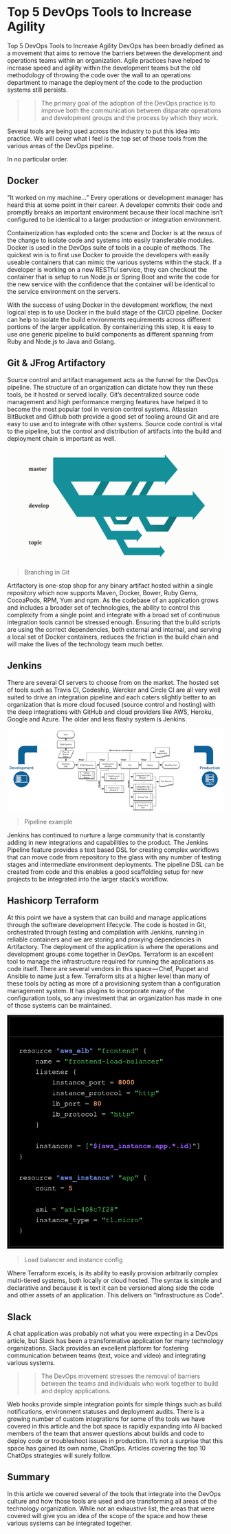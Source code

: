 # Top 5 DevOps Tools to Increase Agility

Top 5 DevOps Tools to Increase Agility DevOps has been broadly defined as a movement that aims to remove the barriers between the development and operations teams within an organization. Agile practices have helped to increase speed and agility within the development teams but the old methodology of throwing the code over the wall to an operations department to manage the deployment of the code to the production systems still persists. 

>> The primary goal of the adoption of the DevOps practice is to improve both the communication between disparate operations and development groups and the process by which they work.

	
Several tools are being used across the industry to put this idea into practice. We will cover what I feel is the top set of those tools from the various areas of the DevOps pipeline.

In no particular order.

## Docker 

“It worked on my machine…” Every operations or development manager has heard this at some point in their career. A developer commits their code and promptly breaks an important environment because their local machine isn’t configured to be identical to a larger production or integration environment. 

Containerization has exploded onto the scene and Docker is at the nexus of the change to isolate code and systems into easily transferable modules. Docker is used in the DevOps suite of tools in a couple of methods. The quickest win is to first use Docker to provide the developers with easily useable containers that can mimic the various systems within the stack. If a developer is working on a new RESTful service, they can checkout the container that is setup to run Node.js or Spring Boot and write the code for the new service with the confidence that the container will be identical to the service environment on the servers.

With the success of using Docker in the development workflow, the next logical step is to use Docker in the build stage of the CI/CD pipeline. Docker can help to isolate the build environments requirements across different portions of the larger application. By containerizing this step, it is easy to use one generic pipeline to build components as different spanning from Ruby and Node.js to Java and Golang.

## Git & JFrog Artifactory 

Source control and artifact management acts as the funnel for the DevOps pipeline. The structure of an organization can dictate how they run these tools, be it hosted or served locally. Git’s decentralized source code management and high performance merging features have helped it to become the most popular tool in version control systems. Atlassian BitBucket and Github both provide a good set of tooling around Git and are easy to use and to integrate with other systems. Source code control is vital to the pipeline, but the control and distribution of artifacts into the build and deployment chain is important as well.


![](https://raw.githubusercontent.com/darrellpratt/writings/master/1*eBxJEMDzJ04LfVBSJxlokA.png)
> Branching in Git


Artifactory is one-stop shop for any binary artifact hosted within a single repository which now supports Maven, Docker, Bower, Ruby Gems, CocoaPods, RPM, Yum and npm. As the codebase of an application grows and includes a broader set of technologies, the ability to control this complexity from a single point and integrate with a broad set of continuous integration tools cannot be stressed enough. Ensuring that the build scripts are using the correct dependencies, both external and internal, and serving a local set of Docker containers, reduces the friction in the build chain and will make the lives of the technology team much better.

## Jenkins 
There are several CI servers to choose from on the market. The hosted set of tools such as Travis CI, Codeship, Wercker and Circle CI are all very well suited to drive an integration pipeline and each caters slightly better to an organization that is more cloud focused (source control and hosting) with the deep integrations with GitHub and cloud providers like AWS, Heroku, Google and Azure. The older and less flashy system is Jenkins.

![](https://raw.githubusercontent.com/darrellpratt/writings/master/1*V0BBy66wRTr9d3_7D3B0JQ.png)
> Pipeline example




Jenkins has continued to nurture a large community that is constantly adding in new integrations and capabilities to the product. The Jenkins Pipeline feature provides a text based DSL for creating complex workflows that can move code from repository to the glass with any number of testing stages and intermediate environment deployments. The pipeline DSL can be created from code and this enables a good scaffolding setup for new projects to be integrated into the larger stack’s workflow.

## Hashicorp Terraform 
At this point we have a system that can build and manage applications through the software development lifecycle. The code is hosted in Git, orchestrated through testing and compilation with Jenkins, running in reliable containers and we are storing and proxying dependencies in Artifactory. The deployment of the application is where the operations and development groups come together in DevOps. Terraform is an excellent tool to manage the infrastructure required for running the applications as code itself. There are several vendors in this space — Chef, Puppet and Ansible to name just a few. Terraform sits at a higher level than many of these tools by acting as more of a provisioning system than a configuration management system. It has plugins to incorporate many of the configuration tools, so any investment that an organization has made in one of those systems can be maintained.


![](https://raw.githubusercontent.com/darrellpratt/writings/master/1*1K9cn6YGHsOFeZpClmwhNQ.png)
> Load balancer and instance config


Where Terraform excels, is its ability to easily provision arbitrarily complex multi-tiered systems, both locally or cloud hosted. The syntax is simple and declarative and because it is text it can be versioned along side the code and other assets of an application. This delivers on “Infrastructure as Code”.

## Slack 
A chat application was probably not what you were expecting in a DevOps article, but Slack has been a transformative application for many technology organizations. Slack provides an excellent platform for fostering communication between teams (text, voice and video) and integrating various systems. 

>> The DevOps movement stresses the removal of barriers between the teams and individuals who work together to build and deploy applications.

Web hooks provide simple integration points for simple things such as build notifications, environment statuses and deployment audits. There is a growing number of custom integrations for some of the tools we have covered in this article and the bot space is rapidly expanding into AI backed members of the team that answer questions about builds and code to deploy code or troubleshoot issues in production. It’s not a surprise that this space has gained its own name, ChatOps. Articles covering the top 10 ChatOps strategies will surely follow.


## Summary 
In this article we covered several of the tools that integrate into the DevOps culture and how those tools are used and are transforming all areas of the technology organization. While not an exhaustive list, the areas that were covered will give you an idea of the scope of the space and how these various systems can be integrated together.
